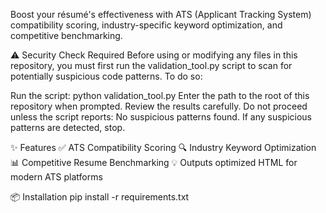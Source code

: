 Boost your résumé's effectiveness with ATS (Applicant Tracking System) compatibility scoring, industry-specific keyword optimization, and competitive benchmarking.


⚠️ Security Check Required
Before using or modifying any files in this repository, you must first run the validation_tool.py script to scan for potentially suspicious code patterns.
To do so:


Run the script:
python validation_tool.py
Enter the path to the root of this repository when prompted.
Review the results carefully.
Do not proceed unless the script reports:
No suspicious patterns found.
If any suspicious patterns are detected, stop.


✨ Features
✅ ATS Compatibility Scoring
🔍 Industry Keyword Optimization
📊 Competitive Resume Benchmarking
💡 Outputs optimized HTML for modern ATS platforms


📦 Installation
pip install -r requirements.txt
